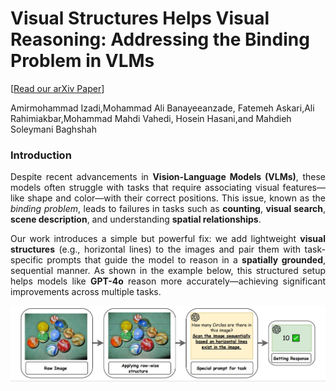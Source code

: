 # Visual Structures Helps Visual Reasoning: Addressing the Binding Problem in VLMs
\[[Read our arXiv Paper](https://arxiv.org/pdf/2506.22146)\] 

Amirmohammad Izadi,Mohammad Ali Banayeeanzade, Fatemeh Askari,Ali Rahimiakbar,Mohammad Mahdi Vahedi, Hosein Hasani,and Mahdieh Soleymani Baghshah


### Introduction
<div style="text-align: justify">

Despite recent advancements in **Vision-Language Models (VLMs)**, these models often struggle with tasks that require associating visual features—like shape and color—with their correct positions. This issue, known as the *binding problem*, leads to failures in tasks such as **counting**, **visual search**, **scene description**, and understanding **spatial relationships**.

Our work introduces a simple but powerful fix: we add lightweight **visual structures** (e.g., horizontal lines) to the images and pair them with task-specific prompts that guide the model to reason in a **spatially grounded**, sequential manner. As shown in the example below, this structured setup helps models like **GPT-4o** reason more accurately—achieving significant improvements across multiple tasks.

</div>


<p align="center"> <img src="assets/final_image.jpg" width="800" alt="Visual Structuring Example"> </p>
